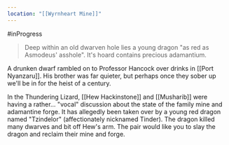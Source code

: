 ```yaml
---
location: "[[Wyrnheart Mine]]"
---
```

#inProgress

> Deep within an old dwarven hole lies a young dragon "as red as Asmodeus' asshole". It's hoard contains precious adamantium.

A drunken dwarf rambled on to Professor Hancock over drinks in [[Port Nyanzaru]]. His brother was far quieter, but perhaps once they sober up we'll be in for the heist of a century.

In the Thundering Lizard, [[Hew Hackinstone]] and [[Musharib]] were having a rather… "vocal" discussion about the state of the family mine and adamantine forge. It has allegedly been taken over by a young red dragon named "Tzindelor" (affectionately nicknamed Tinder). The dragon killed many dwarves and bit off Hew's arm. The pair would like you to slay the dragon and reclaim their mine and forge.

